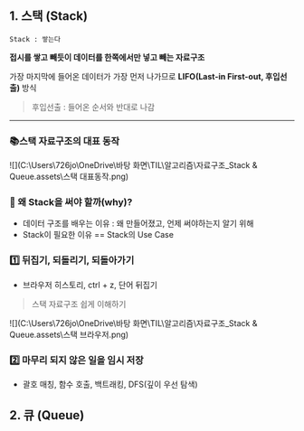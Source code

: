 ## 1. 스택 (Stack)

`Stack : 쌓는다`

**접시를 쌓고 빼듯이 데이터를 한쪽에서만 넣고 빼는 자료구조**

가장 마지막에 들어온 데이터가 가장 먼저 나가므로 **LIFO(Last-in First-out, 후입선출)** 방식

> 후입선출 : 들어온 순서와 반대로 나감

---

### 📚**스택 자료구조의 대표 동작**

![](C:\Users\726jo\OneDrive\바탕 화면\TIL\알고리즘\자료구조_Stack & Queue.assets\스택 대표동작.png)

### 🔎 왜 Stack을 써야 할까(why)?

- 데이터 구조를 배우는 이유 : 왜 만들어졌고, 언제 써야하는지 알기 위해
- Stack이 필요한 이유 == Stack의 Use Case

### 1️⃣ 뒤집기, 되돌리기, 되돌아가기

- 브라우저 히스토리, ctrl + z, 단어 뒤집기

> 스택 자료구조 쉽게 이해하기

![](C:\Users\726jo\OneDrive\바탕 화면\TIL\알고리즘\자료구조_Stack & Queue.assets\스택 브라우저.png)

### 2️⃣ 마무리 되지 않은 일을 임시 저장

- 괄호 매칭, 함수 호출, 백트래킹, DFS(깊이 우선 탐색)

## 2. 큐 (Queue)

